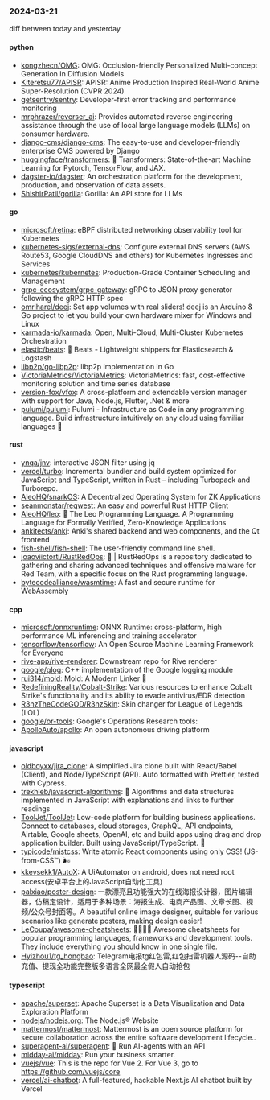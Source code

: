 ### 2024-03-21
diff between today and yesterday

#### python
* [kongzhecn/OMG](https://github.com/kongzhecn/OMG): OMG: Occlusion-friendly Personalized Multi-concept Generation In Diffusion Models
* [Kiteretsu77/APISR](https://github.com/Kiteretsu77/APISR): APISR: Anime Production Inspired Real-World Anime Super-Resolution (CVPR 2024)
* [getsentry/sentry](https://github.com/getsentry/sentry): Developer-first error tracking and performance monitoring
* [mrphrazer/reverser_ai](https://github.com/mrphrazer/reverser_ai): Provides automated reverse engineering assistance through the use of local large language models (LLMs) on consumer hardware.
* [django-cms/django-cms](https://github.com/django-cms/django-cms): The easy-to-use and developer-friendly enterprise CMS powered by Django
* [huggingface/transformers](https://github.com/huggingface/transformers): 🤗 Transformers: State-of-the-art Machine Learning for Pytorch, TensorFlow, and JAX.
* [dagster-io/dagster](https://github.com/dagster-io/dagster): An orchestration platform for the development, production, and observation of data assets.
* [ShishirPatil/gorilla](https://github.com/ShishirPatil/gorilla): Gorilla: An API store for LLMs

#### go
* [microsoft/retina](https://github.com/microsoft/retina): eBPF distributed networking observability tool for Kubernetes
* [kubernetes-sigs/external-dns](https://github.com/kubernetes-sigs/external-dns): Configure external DNS servers (AWS Route53, Google CloudDNS and others) for Kubernetes Ingresses and Services
* [kubernetes/kubernetes](https://github.com/kubernetes/kubernetes): Production-Grade Container Scheduling and Management
* [grpc-ecosystem/grpc-gateway](https://github.com/grpc-ecosystem/grpc-gateway): gRPC to JSON proxy generator following the gRPC HTTP spec
* [omriharel/deej](https://github.com/omriharel/deej): Set app volumes with real sliders! deej is an Arduino & Go project to let you build your own hardware mixer for Windows and Linux
* [karmada-io/karmada](https://github.com/karmada-io/karmada): Open, Multi-Cloud, Multi-Cluster Kubernetes Orchestration
* [elastic/beats](https://github.com/elastic/beats): 🐠 Beats - Lightweight shippers for Elasticsearch & Logstash
* [libp2p/go-libp2p](https://github.com/libp2p/go-libp2p): libp2p implementation in Go
* [VictoriaMetrics/VictoriaMetrics](https://github.com/VictoriaMetrics/VictoriaMetrics): VictoriaMetrics: fast, cost-effective monitoring solution and time series database
* [version-fox/vfox](https://github.com/version-fox/vfox): A cross-platform and extendable version manager with support for Java, Node.js, Flutter, .Net & more
* [pulumi/pulumi](https://github.com/pulumi/pulumi): Pulumi - Infrastructure as Code in any programming language. Build infrastructure intuitively on any cloud using familiar languages 🚀

#### rust
* [ynqa/jnv](https://github.com/ynqa/jnv): interactive JSON filter using jq
* [vercel/turbo](https://github.com/vercel/turbo): Incremental bundler and build system optimized for JavaScript and TypeScript, written in Rust – including Turbopack and Turborepo.
* [AleoHQ/snarkOS](https://github.com/AleoHQ/snarkOS): A Decentralized Operating System for ZK Applications
* [seanmonstar/reqwest](https://github.com/seanmonstar/reqwest): An easy and powerful Rust HTTP Client
* [AleoHQ/leo](https://github.com/AleoHQ/leo): 🦁 The Leo Programming Language. A Programming Language for Formally Verified, Zero-Knowledge Applications
* [ankitects/anki](https://github.com/ankitects/anki): Anki's shared backend and web components, and the Qt frontend
* [fish-shell/fish-shell](https://github.com/fish-shell/fish-shell): The user-friendly command line shell.
* [joaoviictorti/RustRedOps](https://github.com/joaoviictorti/RustRedOps): 🦀 | RustRedOps is a repository dedicated to gathering and sharing advanced techniques and offensive malware for Red Team, with a specific focus on the Rust programming language.
* [bytecodealliance/wasmtime](https://github.com/bytecodealliance/wasmtime): A fast and secure runtime for WebAssembly

#### cpp
* [microsoft/onnxruntime](https://github.com/microsoft/onnxruntime): ONNX Runtime: cross-platform, high performance ML inferencing and training accelerator
* [tensorflow/tensorflow](https://github.com/tensorflow/tensorflow): An Open Source Machine Learning Framework for Everyone
* [rive-app/rive-renderer](https://github.com/rive-app/rive-renderer): Downstream repo for Rive renderer
* [google/glog](https://github.com/google/glog): C++ implementation of the Google logging module
* [rui314/mold](https://github.com/rui314/mold): Mold: A Modern Linker 🦠
* [RedefiningReality/Cobalt-Strike](https://github.com/RedefiningReality/Cobalt-Strike): Various resources to enhance Cobalt Strike's functionality and its ability to evade antivirus/EDR detection
* [R3nzTheCodeGOD/R3nzSkin](https://github.com/R3nzTheCodeGOD/R3nzSkin): Skin changer for League of Legends (LOL)
* [google/or-tools](https://github.com/google/or-tools): Google's Operations Research tools:
* [ApolloAuto/apollo](https://github.com/ApolloAuto/apollo): An open autonomous driving platform

#### javascript
* [oldboyxx/jira_clone](https://github.com/oldboyxx/jira_clone): A simplified Jira clone built with React/Babel (Client), and Node/TypeScript (API). Auto formatted with Prettier, tested with Cypress.
* [trekhleb/javascript-algorithms](https://github.com/trekhleb/javascript-algorithms): 📝 Algorithms and data structures implemented in JavaScript with explanations and links to further readings
* [ToolJet/ToolJet](https://github.com/ToolJet/ToolJet): Low-code platform for building business applications. Connect to databases, cloud storages, GraphQL, API endpoints, Airtable, Google sheets, OpenAI, etc and build apps using drag and drop application builder. Built using JavaScript/TypeScript. 🚀
* [typicode/mistcss](https://github.com/typicode/mistcss): Write atomic React components using only CSS! (JS-from-CSS™) 🌬️
* [kkevsekk1/AutoX](https://github.com/kkevsekk1/AutoX): A UiAutomator on android, does not need root access(安卓平台上的JavaScript自动化工具)
* [palxiao/poster-design](https://github.com/palxiao/poster-design): 一款漂亮且功能强大的在线海报设计器，图片编辑器，仿稿定设计，适用于多种场景：海报生成、电商产品图、文章长图、视频/公众号封面等。A beautiful online image designer, suitable for various scenarios like generate posters, making design easier!
* [LeCoupa/awesome-cheatsheets](https://github.com/LeCoupa/awesome-cheatsheets): 👩‍💻👨‍💻 Awesome cheatsheets for popular programming languages, frameworks and development tools. They include everything you should know in one single file.
* [Hyizhou1/tg_hongbao](https://github.com/Hyizhou1/tg_hongbao): Telegram电报tg红包雷,红包扫雷机器人源码--自助充值、提现全功能完整版多语言全网最全假人自动抢包

#### typescript
* [apache/superset](https://github.com/apache/superset): Apache Superset is a Data Visualization and Data Exploration Platform
* [nodejs/nodejs.org](https://github.com/nodejs/nodejs.org): The Node.js® Website
* [mattermost/mattermost](https://github.com/mattermost/mattermost): Mattermost is an open source platform for secure collaboration across the entire software development lifecycle..
* [superagent-ai/superagent](https://github.com/superagent-ai/superagent): 🥷 Run AI-agents with an API
* [midday-ai/midday](https://github.com/midday-ai/midday): Run your business smarter.
* [vuejs/vue](https://github.com/vuejs/vue): This is the repo for Vue 2. For Vue 3, go to https://github.com/vuejs/core
* [vercel/ai-chatbot](https://github.com/vercel/ai-chatbot): A full-featured, hackable Next.js AI chatbot built by Vercel
